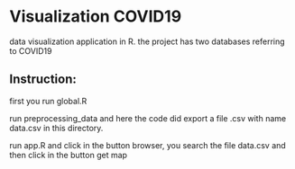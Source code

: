 # Visualization COVID19
data visualization application in R. 
the project has two databases referring to COVID19

## Instruction:

first you run  global.R

run preprocessing_data and here the code did export a file .csv with name data.csv
in this directory.

run app.R and click in the button browser, you search the file data.csv
and then click in the button get map

